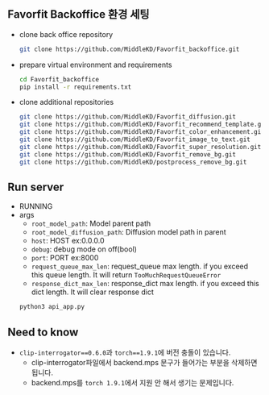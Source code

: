 ## Favorfit Backoffice 환경 세팅

- clone back office repository
  ```bash
  git clone https://github.com/MiddleKD/Favorfit_backoffice.git
  ```

- prepare virtual environment and requirements
  ```bash
  cd Favorfit_backoffice
  pip install -r requirements.txt
  ```

- clone additional repositories
  ```bash
  git clone https://github.com/MiddleKD/Favorfit_diffusion.git
  git clone https://github.com/MiddleKD/Favorfit_recommend_template.git
  git clone https://github.com/MiddleKD/Favorfit_color_enhancement.git
  git clone https://github.com/MiddleKD/Favorfit_image_to_text.git
  git clone https://github.com/MiddleKD/Favorfit_super_resolution.git
  git clone https://github.com/MiddleKD/Favorfit_remove_bg.git
  git clone https://github.com/MiddleKD/postprocess_remove_bg.git
  ```

## Run server
- RUNNING
- args
  - `root_model_path`: Model parent path
  - `root_model_diffusion_path`: Diffusion model path in parent
  - `host`: HOST ex:0.0.0.0
  - `debug`: debug mode on off(bool)
  - `port`: PORT ex:8000
  - `request_queue_max_len`: request_queue max length. if you exceed this queue length. It will return `TooMuchRequestQueueError`
  - `response_dict_max_len`: response_dict max length. if you exceed this dict length. It will clear response dict
  ```python
  python3 api_app.py
  ``` 

## Need to know
- `clip-interrogator==0.6.0`과 `torch==1.9.1`에 버전 충돌이 있습니다.
  - clip-interrogator파일에서 backend.mps 문구가 들어가는 부분을 삭제하면 됩니다.
  - backend.mps를 `torch 1.9.1`에서 지원 안 해서 생기는 문제입니다.
